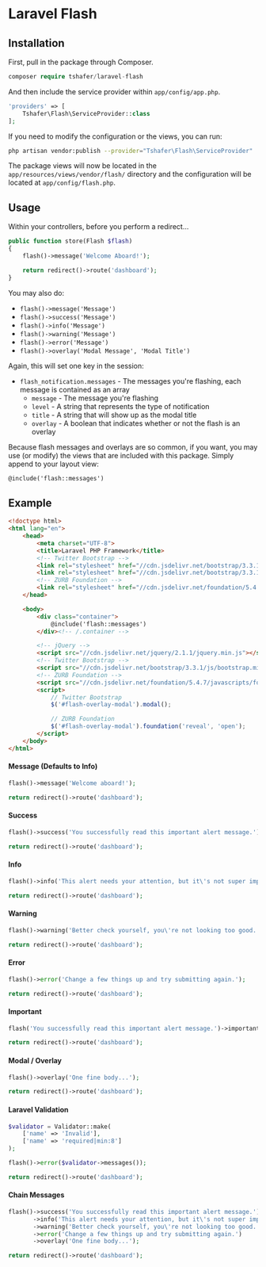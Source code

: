 # Laravel Flash

## Installation

First, pull in the package through Composer.

```php
composer require tshafer/laravel-flash
```

And then include the service provider within `app/config/app.php`.

```php
'providers' => [
    Tshafer\Flash\ServiceProvider::class
];
```

If you need to modify the configuration or the views, you can run:

```bash
php artisan vendor:publish --provider="Tshafer\Flash\ServiceProvider"
```

The package views will now be located in the `app/resources/views/vendor/flash/` directory and the configuration will be located at `app/config/flash.php`.

## Usage

Within your controllers, before you perform a redirect...

```php
public function store(Flash $flash)
{
    flash()->message('Welcome Aboard!');

    return redirect()->route('dashboard');
}
```

You may also do:

- `flash()->message('Message')`
- `flash()->success('Message')`
- `flash()->info('Message')`
- `flash()->warning('Message')`
- `flash()->error('Message')`
- `flash()->overlay('Modal Message', 'Modal Title')`

Again, this will set one key in the session:

- `flash_notification.messages` - The messages you're flashing, each message is contained as an array
    - `message` - The message you're flashing
    - `level`   - A string that represents the type of notification
    - `title`   - A string that will show up as the modal title
    - `overlay` - A boolean that indicates whether or not the flash is an overlay

Because flash messages and overlays are so common, if you want, you may use (or modify) the views that are included with this package. Simply append to your layout view:

```html
@include('flash::messages')
```

## Example

```html
<!doctype html>
<html lang="en">
    <head>
        <meta charset="UTF-8">
        <title>Laravel PHP Framework</title>
        <!-- Twitter Bootstrap -->
        <link rel="stylesheet" href="//cdn.jsdelivr.net/bootstrap/3.3.1/css/bootstrap.min.css">
        <link rel="stylesheet" href="//cdn.jsdelivr.net/bootstrap/3.3.1/css/bootstrap-theme.min.css">
        <!-- ZURB Foundation -->
        <link rel="stylesheet" href="//cdn.jsdelivr.net/foundation/5.4.7/stylesheets/foundation.min.css">
    </head>

    <body>
        <div class="container">
            @include('flash::messages')
        </div><!-- /.container -->

        <!-- jQuery -->
        <script src="//cdn.jsdelivr.net/jquery/2.1.1/jquery.min.js"></script>
        <!-- Twitter Bootstrap -->
        <script src="//cdn.jsdelivr.net/bootstrap/3.3.1/js/bootstrap.min.js"></script>
        <!-- ZURB Foundation -->
        <script src="//cdn.jsdelivr.net/foundation/5.4.7/javascripts/foundation.min.js"></script>
        <script>
            // Twitter Bootstrap
            $('#flash-overlay-modal').modal();

            // ZURB Foundation
            $('#flash-overlay-modal').foundation('reveal', 'open');
        </script>
    </body>
</html>

```

#### Message (Defaults to Info)
```php
flash()->message('Welcome aboard!');

return redirect()->route('dashboard');
```

#### Success
```php
flash()->success('You successfully read this important alert message.');

return redirect()->route('dashboard');
```

#### Info

```php
flash()->info('This alert needs your attention, but it\'s not super important.');

return redirect()->route('dashboard');
```

#### Warning
```php
flash()->warning('Better check yourself, you\'re not looking too good.');

return redirect()->route('dashboard');
```

#### Error

```php
flash()->error('Change a few things up and try submitting again.');

return redirect()->route('dashboard');
```

#### Important

```php
flash('You successfully read this important alert message.')->important();

return redirect()->route('dashboard');
```

#### Modal / Overlay
```php
flash()->overlay('One fine body...');

return redirect()->route('dashboard');
```

#### Laravel Validation
```php
$validator = Validator::make(
    ['name' => 'Invalid'],
    ['name' => 'required|min:8']
);

flash()->error($validator->messages());

return redirect()->route('dashboard');
```

#### Chain Messages

```php
flash()->success('You successfully read this important alert message.')
       ->info('This alert needs your attention, but it\'s not super important.')
       ->warning('Better check yourself, you\'re not looking too good.')
       ->error('Change a few things up and try submitting again.')
       ->overlay('One fine body...');

return redirect()->route('dashboard');
```
